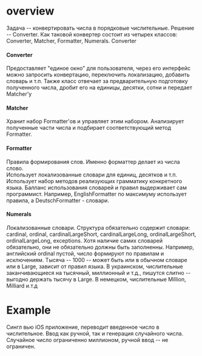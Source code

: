 # overview
Задача -- конвертировать числа в порядковые числительные.
Решение -- Converter.
Как таковой конвертер состоит из четырех классов: Converter, Matcher, Formatter, Numerals.
Converter

#### Converter
Предоставляет "единое окно" для пользователя, через его интерфейс можно запросить конвертацию, переключить локализацию, добавить словарь и т.п.
Также класс отвечает за предварительную подготовку полученного числа, дробит его на единицы, десятки, сотни и передает Matcher'у

#### Matcher  
Хранит набор Formatter'ов и управляет этим набором.
Анализирует полученные части числа и подбирает соответствующий метод Formatter.

#### Formatter
Правила формирования слов.
Именно форматтер делает из числа слово.  
Использует локализованные словари для единиц, десятков и т.п. Использует набор методов реализующих грамматику конкретного языка. Балланс использования словарей и правил выдерживает сам программист. 
Например, EnglishFormatter по максимуму использует правила, а DeutschFormatter - словари.

#### Numerals
Локализованные словари. Структура обязательно содержит словари: cardinal, ordinal, cardinalLargeShort, cardinalLargeLong, ordinalLargeShort, ordinalLargeLong, exceptions. Хотя наличие самих словарей обязательно, они не обязательно должны быть заполненны. Например, английский ordinal пустой, число формируют по правилам и исключениям. 
Тысяча -- 1000 -- может быть или в обычном словаре или в Large, зависит от правил языка.
В украинском, числительные заканчивающиеся на тысячный, миллионный и т.д., пишутся слитно -- выгодно держать тысячу в Large.
В немецком, числительные Million, Milliard и.т.д 
# Example	 
Сингл вью iOS приложение, переводит введенное число в числительное. Ввод как ручной, так и генерация случайного числа. Случайное число ограниченно миллионом, ручной ввод -- не ограничен.
